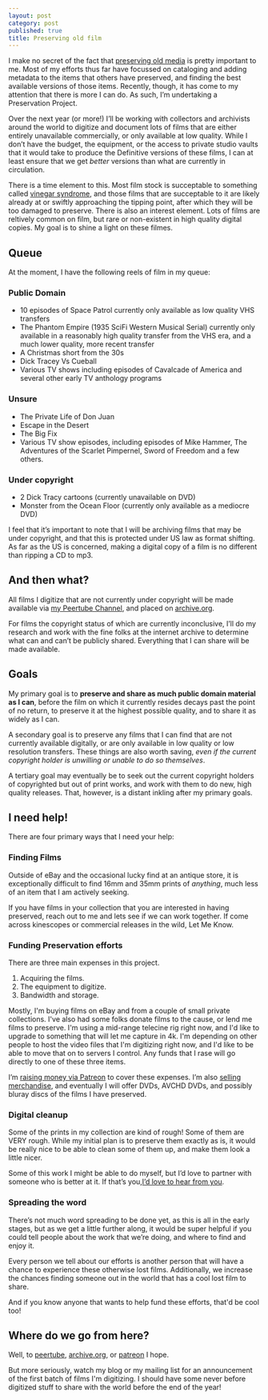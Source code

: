 ```yaml
---
layout: post
category: post
published: true
title: Preserving old film
---
```

I make no secret of the fact that [preserving old media](http://ajroach42.com/we-are-terrible-stewards-of-history/) is pretty important to me. Most of my efforts thus far have focussed on cataloging and adding metadata to the items that others have preserved, and finding the best available versions of those items. Recently, though, it has come to my attention that there is more I can do. As such, I’m undertaking a Preservation Project. 

Over the next year (or more!) I’ll be working with collectors and archivists around the world to digitize and document lots of films that are either entirely unavailable commercially, or only available at low quality. While I don’t have the budget, the equipment, or the access to private studio vaults that it would take to produce the Definitive versions of these films, I can at least ensure that we get *better* versions than what are currently in circulation. 

There is a time element to this. Most film stock is succeptable to something called [vinegar syndrome](https://en.m.wikipedia.org/wiki/Cellulose_acetate_film#Decay_and_the_%22vinegar_syndrome%22), and those films that are succeptable to it are likely already at or swiftly approaching the tipping point, after which they will be too damaged to preserve. There is also an interest element. Lots of films are reltively common on film, but rare or non-existent in high quality digital copies. My goal is to shine a light on these filmes. 

## Queue 

At the moment, I have the following reels of film in my queue:

### Public Domain 

- 10 episodes of Space Patrol currently only available as low quality VHS transfers 
- The Phantom Empire (1935 SciFi Western Musical Serial) currently only available in a reasonably high quality transfer from the VHS era, and a much lower quality, more recent transfer
- A Christmas short from the 30s 
- Dick Tracey Vs Cueball 
- Various TV shows including episodes of Cavalcade of America and several other early TV anthology programs

### Unsure 

- The Private Life of Don Juan 
- Escape in the Desert 
- The Big Fix 
- Various TV show episodes, including episodes of Mike Hammer, The Adventures of the Scarlet Pimpernel, Sword of Freedom and a few others. 

### Under copyright

- 2 Dick Tracy cartoons (currently unavailable on DVD) 
- Monster from the Ocean Floor (currently only available as a mediocre DVD) 

I feel that it’s important to note that I will be archiving films that may be under copyright, and that this is protected under US law as format shifting. As far as the US is concerned, making a digital copy of a film is no different than ripping a CD to mp3. 

## And then what? 

All films I digitize that are not currently under copyright will be made available via [my Peertube Channel](https://mountaintown.video/video-channels/mountaintowntv/videos), and placed on [archive.org](https://archive.org/details/@ajroach42?tab=uploads).

For films the copyright status of which are currently inconclusive, I’ll do my research and work with the fine folks at the internet archive to determine what can and can’t be publicly shared. Everything that I can share will be made available. 

## Goals

My primary goal is to **preserve and share as much public domain material as I can**, before the film on which it currently resides decays past the point of no return, to preserve it at the highest possible quality, and to share it as widely as I can. 

A secondary goal is to preserve any films that I can find that are not currently available digitally, or are only available in low quality or low resolution transfers. These things are also worth saving, _even if the current copyright holder is unwilling or unable to do so themselves_. 

A tertiary goal may eventually be to seek out the current copyright holders of copyrighted but out of print works, and work with them to do new, high quality releases. That, however, is a distant inkling after my primary goals. 

## I need help! 

There are four primary ways that I need your help:

### Finding Films

Outside of eBay and the occasional lucky find at an antique store, it is exceptionally difficult to find 16mm and 35mm prints of *anything*, much less of an item that I am actively seeking. 

If you have films in your collection that you are interested in having preserved, reach out to me and lets see if we can work together. If come across kinescopes or commercial releases in the wild, Let Me Know. 

### Funding Preservation efforts 

There are three main expenses in this project. 

1) Acquiring the films. 
2) The equipment to digitize. 
3) Bandwidth and storage. 

Mostly, I'm buying films on eBay and from a couple of small private collections. I've also had some folks donate films to the cause, or lend me films to preserve. I'm using a mid-range telecine rig right now, and I'd like to upgrade to something that will let me capture in 4k. I'm depending on other people to host the video files that I'm digitizing right now, and I'd like to be able to move that on to servers I control. Any funds that I rase will go directly to one of these three items.

I’m [raising money via Patreon](https://www.patreon.com/ajroach42) to cover these expenses. I’m also [selling merchandise](https://spaceageideas.com), and eventually I will offer DVDs, AVCHD DVDs, and possibly bluray discs of the films I have preserved. 

### Digital cleanup 

Some of the prints in my collection are kind of rough! Some of them are VERY rough. While my initial plan is to preserve them exactly as is, it would be really nice to be able to clean some of them up, and make them look a little nicer. 

Some of this work I might be able to do myself, but I’d love to partner with someone who is better at it. If that’s you,[I’d love to hear from you](https://retro.social/@ajroach42/). 

### Spreading the word 

There’s not much word spreading to be done yet, as this is all in the early stages, but as we get a little further along, it would be super helpful if you could tell people about the work that we’re doing, and where to find and enjoy it.

Every person we tell about our efforts is another person that will have a chance to experience these otherwise lost films. Additionally, we increase the chances finding someone out in the world that has a cool lost film to share. 

And if you know anyone that wants to help fund these efforts, that'd be cool too! 


## Where do we go from here? 

Well, to [peertube](https://mountaintown.video/video-channels/mountaintowntv/videos), [archive.org](https://archive.org/details/@ajroach42?tab=uploads), or [patreon](https://www.patreon.com/ajroach42) I hope.

But more seriously, watch my blog or my mailing list for an announcement of the first batch of films I'm digitizing. I should have some never before digitized stuff to share with the world before the end of the year!
